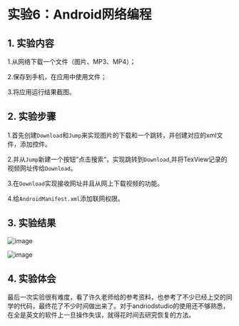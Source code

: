 # 实验6：Android网络编程

## 1. 实验内容

1.从网络下载一个文件（图片、MP3、MP4）；<br>

2.保存到手机，在应用中使用文件；<br>

3.将应用运行结果截图。<br>

## 2. 实验步骤

1.首先创建`Download`和`Jump`来实现图片的下载和一个跳转，并创建对应的xml文件，添加控件。<br>

2.并从`Jump`新建一个按钮”点击搜索“，实现跳转到`Download`,并将TexView记录的视频网址传给`Download`。<br>

3.在`Download`实现接收网址并且从网上下载视频的功能。<br>

4.给`AndroidManifest.xml`添加联网权限。<br>

## 3. 实验结果

![image](https://github.com/liaoyun00/android-labs-2018/blob/master/soft1614080902143/app6/src/main/res/drawable/%E6%88%AA%E5%9B%BE1.png)<br>

![image](https://github.com/liaoyun00/android-labs-2018/blob/master/soft1614080902143/app6/src/main/res/drawable/%E6%88%AA%E5%9B%BE2.png)<br>


## 4. 实验体会
最后一次实验很有难度，看了许久老师给的参考资料，也参考了不少已经上交的同学的代码，最终花了不少时间做出来了。对于andriodstudio的使用还不够熟悉，
在全是英文的软件上一旦操作失误，就得花时间去研究恢复的方法。
